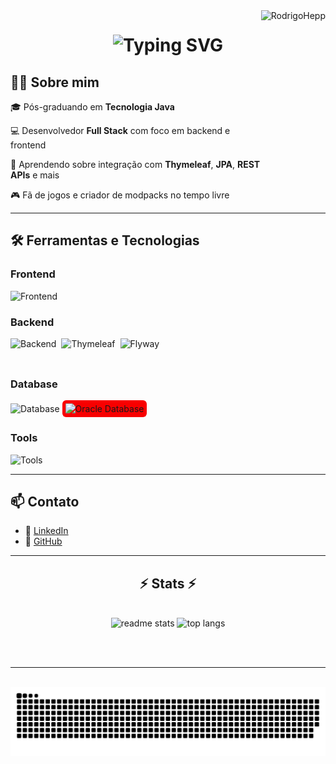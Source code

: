 <img align="right" src="https://komarev.com/ghpvc/?username=RodrigoHepp&label=Profile%20views&color=0e75b6&style=flat" alt="RodrigoHepp" />
<h1 align="center">
  <img src="https://readme-typing-svg.herokuapp.com/?font=Righteous&size=35&center=true&vCenter=true&width=500&height=70&duration=7000&lines=Olá,+sou+Rodrigo+Joel+Hepp!;Desenvolvedor+Full+Stack;" alt="Typing SVG" />
</h1>

<div style="max-width: 400px; text-align: left;">

  <h2>👨‍💻 Sobre mim</h2>
  
  <p>🎓 Pós-graduando em <strong>Tecnologia Java</strong><br />
    
  💻 Desenvolvedor <strong>Full Stack</strong> com foco em backend e frontend<br />
  
  🧪 Aprendendo sobre integração com <strong>Thymeleaf</strong>, <strong>JPA</strong>, <strong>REST APIs</strong> e mais<br />
  
  🎮 Fã de jogos e criador de modpacks no tempo livre</p>
</div>

---



## 🛠️ Ferramentas e Tecnologias

### Frontend
<div>
  <img src="https://skillicons.dev/icons?i=html,css,js,react" alt="Frontend" height="40" />
</div>

### Backend
<div style="display: flex; align-items: center; gap: 8px;">
  <!-- Ícones do skillicons -->
  <img src="https://skillicons.dev/icons?i=java,spring,rabbitmq" alt="Backend" height="40" />

 <!-- Badge Thymeleaf -->
  <img src="https://img.shields.io/badge/Thymeleaf-005F0F?style=for-the-badge&logo=thymeleaf&logoColor=white" alt="Thymeleaf" height="40" />
  
  <!-- Badge Flyway -->
  <img src="https://img.shields.io/badge/Flyway-25A9E0?style=for-the-badge&logo=flyway&logoColor=white" alt="Flyway" height="40" />
</div>


### Database
<div>
  <img src="https://skillicons.dev/icons?i=mysql,postgresql" alt="Database" height="40" />
  <img src="https://upload.wikimedia.org/wikipedia/commons/5/50/Oracle_logo.svg" alt="Oracle Database" height="40" width="40" style="background:#f80000; padding:5px; border-radius:6px;" />
</div>

### Tools
<div>
  <img src="https://skillicons.dev/icons?i=vscode,eclipse,git,github" alt="Tools" height="40" />
</div>

---

## 📫 Contato

- 💼 [LinkedIn](https://www.linkedin.com/in/rodrigohepp)  
- 🧱 [GitHub](https://github.com/RodrigoHepp)  

---

<h2 align="center">⚡ Stats ⚡</h2>
<br>
<div align=center>
  <img width=390 src="https://github-readme-stats.vercel.app/api?username=RodrigoHepp&show_icons=true&locale=en&rank_icon=github&border_radius=10&theme=react" alt="readme stats" /> 
  <img width=325 src="https://github-readme-stats.vercel.app/api/top-langs?username=RodrigoHepp&show_icons=true&locale=en&layout=compact&border_radius=10&theme=react" alt="top langs" />
</div>

<br/><br/>

<hr/>

<br/>

<div align="center">
  <img alt="snake eating my contributions" src="https://github.com/1999AZZAR/1999AZZAR/blob/readme/resources/grid-snake.svg" />
</div>

